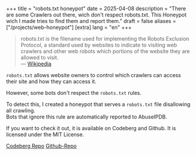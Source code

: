 +++
title = "robots.txt honeypot"
date = 2025-04-08
description = "There are some Crawlers out there, wich don't respect robots.txt. This Honeypot wich I made tries to find them and report them."
draft = false
aliases = ["/projects/web-honeypot"]
[extra]
lang = "en"
+++
> robots.txt is the filename used for implementing the Robots Exclusion Protocol, a standard used by websites to indicate to visiting web crawlers and other web robots which portions of the website they are allowed to visit.  
> — [Wikipedia][def]

`robots.txt` allows website owners to control which crawlers can access their site and how they can access it.

However, some bots don't respect the `robots.txt` rules.

To detect this, I created a honeypot that serves a `robots.txt` file disallowing all crawling.  
Bots that ignore this rule are automatically reported to AbuseIPDB.

If you want to check it out, it is available on Codeberg and Github. It is licensed under the MIT License.

[Codeberg Repo](https://codeberg.org/arbs09/robotstxt-honeypot)
[Github-Repo](https://github.com/arbs09/robotstxt-honeypot)

[def]: https://en.wikipedia.org/wiki/Robots.txt
